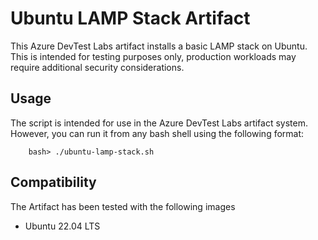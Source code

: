 # Ubuntu LAMP Stack Artifact

This Azure DevTest Labs artifact installs a basic LAMP stack on Ubuntu. This is intended for testing purposes only, production workloads may require additional security considerations.

## Usage

The script is intended for use in the Azure DevTest Labs artifact system. However, you can run it from any bash shell using the following format:

        bash> ./ubuntu-lamp-stack.sh

## Compatibility

The Artifact has been tested with the following images

* Ubuntu 22.04 LTS
